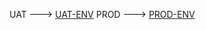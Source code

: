 UAT ---> [UAT-ENV](https://fastapimanav-h0f5grdkd2bcbbbf.canadacentral-01.azurewebsites.net/docs)
PROD ---> [PROD-ENV](https://fastapiprod.azurewebsites.net/docs)
